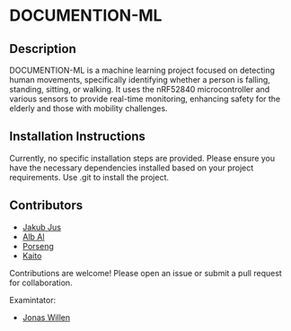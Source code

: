 # DOCUMENTION-ML

## Description
DOCUMENTION-ML is a machine learning project focused on detecting human movements, specifically identifying whether a person is falling, standing, sitting, or walking. It uses the nRF52840 microcontroller and various sensors to provide real-time monitoring, enhancing safety for the elderly and those with mobility challenges.

## Installation Instructions
Currently, no specific installation steps are provided. Please ensure you have the necessary dependencies installed based on your project requirements. Use .git to install the project.

## Contributors
- [Jakub Jus](https://github.com/JakubJus)
- [Alb Al](https://github.com/AlbAl03)
- [Porseng](https://github.com/Porseng)
- [Kaito  ](https://github.com/Kaito-gif2003)

Contributions are welcome! Please open an issue or submit a pull request for collaboration.


Examintator:
- [Jonas Willen](https://github.com/JakubJus)
